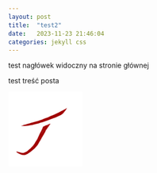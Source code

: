 ```yaml
---
layout: post
title:  "test2"
date:   2023-11-23 21:46:04
categories: jekyll css
---
```

test nagłówek widoczny na stronie głównej

<!--more-->

test treść posta

![label](../assets/img/badge_3.png)
